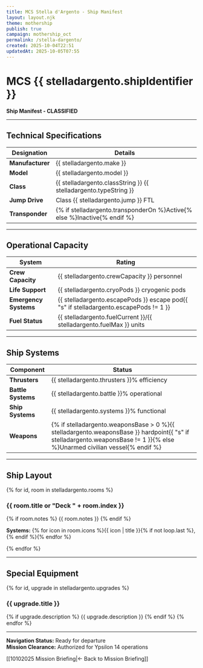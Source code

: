 ```yaml
---
title: MCS Stella d'Argento - Ship Manifest
layout: layout.njk
theme: mothership
publish: true
campaign: mothership_oct
permalink: /stella-dargento/
created: 2025-10-04T22:51
updatedAt: 2025-10-05T07:55
---
```


# MCS {{ stelladargento.shipIdentifier }}
**Ship Manifest - CLASSIFIED**

---

## Technical Specifications

| **Designation** | **Details** |
|-----------------|-------------|
| **Manufacturer** | {{ stelladargento.make }} |
| **Model** | {{ stelladargento.model }} |
| **Class** | {{ stelladargento.classString }} {{ stelladargento.typeString }} |
| **Jump Drive** | Class {{ stelladargento.jump }} FTL |
| **Transponder** | {% if stelladargento.transponderOn %}Active{% else %}Inactive{% endif %} |

---

## Operational Capacity

| **System** | **Rating** |
|------------|------------|
| **Crew Capacity** | {{ stelladargento.crewCapacity }} personnel |
| **Life Support** | {{ stelladargento.cryoPods }} cryogenic pods |
| **Emergency Systems** | {{ stelladargento.escapePods }} escape pod{{ "s" if stelladargento.escapePods != 1 }} |
| **Fuel Status** | {{ stelladargento.fuelCurrent }}/{{ stelladargento.fuelMax }} units |

---

## Ship Systems

| **Component** | **Status** |
|---------------|------------|
| **Thrusters** | {{ stelladargento.thrusters }}% efficiency |
| **Battle Systems** | {{ stelladargento.battle }}% operational |
| **Ship Systems** | {{ stelladargento.systems }}% functional |
| **Weapons** | {% if stelladargento.weaponsBase > 0 %}{{ stelladargento.weaponsBase }} hardpoint{{ "s" if stelladargento.weaponsBase != 1 }}{% else %}Unarmed civilian vessel{% endif %} |

---

## Ship Layout

{% for id, room in stelladargento.rooms %}
### {{ room.title or "Deck " + room.index }}
{% if room.notes %}
{{ room.notes }}
{% endif %}

**Systems:** {% for icon in room.icons %}{{ icon | title }}{% if not loop.last %}, {% endif %}{% endfor %}

{% endfor %}

---

## Special Equipment

{% for id, upgrade in stelladargento.upgrades %}
### {{ upgrade.title }}
{% if upgrade.description %}
{{ upgrade.description }}
{% endif %}
{% endfor %}

---

**Navigation Status:** Ready for departure  
**Mission Clearance:** Authorized for Ypsilon 14 operations  

[[10102025 Mission Briefing|← Back to Mission Briefing]]
